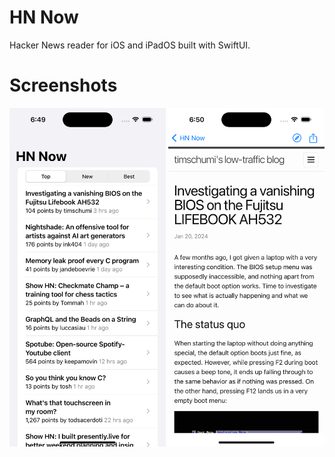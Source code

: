 # HN Now
Hacker News reader for iOS and iPadOS built with SwiftUI.

# Screenshots
<p float="left">
  <img src="https://github.com/nathanfredericks/HNNow/blob/main/screenshot1.png?raw=true" width="250" />
  <img src="https://github.com/nathanfredericks/HNNow/blob/main/screenshot2.png?raw=true" width="250" />
</p>
